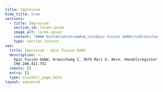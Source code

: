 ```yaml
---
title: Impressum
hide_title: true
sections:
  - title: Impressum
    section_id: lorem-ipsum
    image_alt: lorem-ipsum
    content: "#### Kontaktadresse&#xA;\n\nEpic Fusion GmbH\n\nKranichweg 2, CH - 3074 Muri b. Bern, Switzerland\n\nTel. +41 31 511 60 00 |  E-Mail: hello@epicfusion.com\n\n#### Vertretungsberechtigte Personen\n\nSanche Baskaran, Andreas Schmerek\n\n#### Handeslregistereintrag\n\nEingetragener Firmenname: Epic Fusion GmbH\n\nUID CHE-246.411.751, Handelsregisteramt Bern\n\n##### Mehrwertsteuernummer\n\nCHE-246.411.751 MWST\n\n#### Haftungsauschluss\n\nDer Autor übernimmt keinerlei Gewähr hinsichtlich der inhaltlichen Richtigkeit, Genauigkeit, Aktualität, Zuverlässigkeit und Vollständigkeit der Informationen. Haftungsansprüche gegen den Autor wegen Schäden materieller oder immaterieller Art, welche aus dem Zugriff oder der Nutzung bzw. Nichtnutzung der veröffentlichten Informationen, durch Missbrauch der Verbindung oder durch technische Störungen entstanden sind, werden ausgeschlossen. Alle Angebote sind unverbindlich. Der Autor behält es sich ausdrücklich vor, Teile der Seiten oder das gesamte Angebot ohne gesonderte Ankündigung zu verändern, zu ergänzen, zu löschen oder die Veröffentlichung zeitweise oder endgültig einzustellen.\n\n#### &#xA;&#xA;Haftung für Links\n\nVerweise und Links auf Webseiten Dritter liegen ausserhalb unseres Verantwortungsbereichs Es wird jegliche Verantwortung für solche Webseiten abgelehnt. Der Zugriff und die Nutzung solcher Webseiten erfolgen auf eigene Gefahr des Nutzers oder der Nutzerin.\n\n#### Urheberrechte\n\nDie Urheber- und alle anderen Rechte an Inhalten, Bildern, Fotos oder anderen Dateien auf der Website gehören ausschliesslich der Firma Epic Fusion GmbH oder den speziell genannten Rechtsinhabern. Für die Reproduktion jeglicher Elemente ist die schriftliche Zustimmung der Urheberrechtsträger im Voraus einzuholen.\n\n#### Datenschutz\n\nGestützt auf Artikel 13 der schweizerischen Bundesverfassung und die datenschutzrechtlichen Bestimmungen des Bundes (Datenschutzgesetz, DSG) hat jede Person Anspruch auf Schutz ihrer Privatsphäre sowie auf Schutz vor Missbrauch ihrer persönlichen Daten. Wir halten diese Bestimmungen ein. Persönliche Daten werden streng vertraulich behandelt und weder an Dritte verkauft noch weiter gegeben.\n\nIn enger Zusammenarbeit mit unseren Hosting-Providern bemühen wir uns, die Datenbanken so gut wie möglich vor fremden Zugriffen, Verlusten, Missbrauch oder vor Fälschung zu schützen.\n\nBeim Zugriff auf unsere Webseiten werden folgende Daten in Logfiles gespeichert: IP-Adresse, Datum, Uhrzeit, Browser-Anfrage und allg. übertragene Informationen zum Betriebssystem resp. Browser. Diese Nutzungsdaten bilden die Basis für statistische, anonyme Auswertungen, so dass Trends erkennbar sind, anhand derer wir unsere Angebote entsprechend verbessern können.\n\n##### Datenschutzerklärung für die Nutzung von Google Analytics\n\nDiese Website benutzt Google Analytics, einen Webanalysedienst der Google Inc. (\"Google\"). Google Analytics verwendet sog. \"Cookies\", Textdateien, die auf Ihrem Computer gespeichert werden und die eine Analyse der Benutzung der Website durch Sie ermöglichen. Die durch den Cookie erzeugten Informationen über Ihre Benutzung dieser Website werden in der Regel an einen Server von Google in den USA übertragen und dort gespeichert. Im Falle der Aktivierung der IP-Anonymisierung auf dieser Webseite wird Ihre IP-Adresse von Google jedoch innerhalb von Mitgliedstaaten der Europäischen Union oder in anderen Vertragsstaaten des Abkommens über den Europäischen Wirtschaftsraum zuvor gekürzt.\n\nNur in Ausnahmefällen wird die volle IP-Adresse an einen Server von Google in den USA übertragen und dort gekürzt. Google wird diese Informationen benutzen, um Ihre Nutzung der Website auszuwerten, um Reports über die Websiteaktivitäten für die Websitebetreiber zusammenzustellen und um weitere mit der Websitenutzung und der Internetnutzung verbundene Dienstleistungen zu erbringen. Auch wird Google diese Informationen gegebenenfalls an Dritte übertragen, sofern dies gesetzlich vorgeschrieben oder soweit Dritte diese Daten im Auftrag von Google verarbeiten. Die im Rahmen von Google Analytics von Ihrem Browser übermittelte IP-Adresse wird nicht mit anderen Daten von Google zusammengeführt.\n\nSie können die Installation der Cookies durch eine entsprechende Einstellung Ihrer Browser Software verhindern; wir weisen Sie jedoch darauf hin, dass Sie in diesem Fall gegebenenfalls nicht sämtliche Funktionen dieser Website voll umfänglich nutzen können. Durch die Nutzung dieser Website erklären Sie sich mit der Bearbeitung der über Sie erhobenen Daten durch Google in der zuvor beschriebenen Art und Weise und zu dem zuvor benannten Zweck einverstanden.\n\n##### Datenschutzerklärung für die Nutzung von Netlify\n\nBeim Hosting der Website und der darüber erhobenen Daten arbeiten wir mit dritten Dienstleistern (Auftragsverarbeitern) zusammen, namentlich Netlify, einem Dienst der Netlify, Inc., USA, auf der Grundlage einer Vereinbarung über Auftragsdatenverarbeitung Netlify. Kontaktanfragen über die Formulare werden über die Hosting Plattform von Netlify verarbeitet. Die Datenschutzerklärung von Netlify ist hier zu finden:\_[https://www.netlify.com/privacy\_](https://www.netlify.com/privacy)\_und\_<https://www.netlify.com/gdpr>\n\n##### Datenschutzerklärung für die Nutzung des Intercom Messengers\n\nEpic Fusion benutzt das Support-Tool Intercom der Intercom, Inc. (INTERCOM, INC., 55 2nd St, 4th Fl.,\nSan Francisco, CA 94105 USA). Es handelt sich um eine Kommunikationsplattform für die direkte Interaktion per Chat zwischen Webseitenbesuchern und Epic Fusion. Bei auftretenden Fragen können wir Ihnen mit dieser Kommunikationsmöglichkeit zeitnah Hilfestellungen geben. Sofern Sie sich registriert haben, werden bestimmte personenbezogene Daten erhoben und diese in regelmässigen Abständen\nweitergegeben. Ihre Angaben (Browsertyp/-version, verwendetes Betriebssystem, Uhrzeit der Serverangabe, Vorname, Nachname, Telefon-Nr., E-Mail-Adresse, Firmennamen) werden in diesem Zusammenhang bei der Registrierung auf dem Portal erhoben und an Intercom sicher per SSL-Verschlüsselung übermittelt.\n\nEpic Fusion setzt Intercom auch zur Analyse und Auswertung der Webseitennutzung (z. B. Nutzungsdaten) ein, um somit eine individuelle Unterstützung bei der Nutzung der Webseite zu geben und die Webseite hinsichtlich der Benutzerfreundlichkeit zu optimieren.\n\nDie Intercom, Inc. hat sich dem EU-US „Privacy Shield“-Abkommen angeschlossen. Dieses Abkommen soll ein höheres Datenschutzniveau für nicht in der EU ansässige Unternehmen erreichen. Mehr Information zu den Datenschutzbestimmungen von Intercom, finden Sie unter folgendem Link http://docs.intercom.io/privacy.\n\nMuri, der 01.05.2021\n"
    type: section_content
seo:
  title: Impressum - Epic Fusion GmbH
  description: >-
    Epic Fusion GmbH, Kranichweg 2, 3074 Muri b. Bern. Handelsregister UID
    CHE-246.411.751
  robots: []
  extra: []
  type: stackbit_page_meta
layout: advanced
---
```

